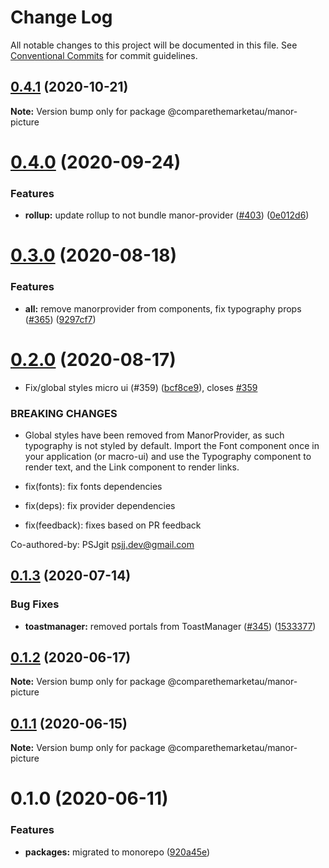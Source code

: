# Change Log

All notable changes to this project will be documented in this file.
See [Conventional Commits](https://conventionalcommits.org) for commit guidelines.

## [0.4.1](https://github.com/comparethemarketau/manor-react/compare/@comparethemarketau/manor-picture@0.4.0...@comparethemarketau/manor-picture@0.4.1) (2020-10-21)

**Note:** Version bump only for package @comparethemarketau/manor-picture





# [0.4.0](https://github.com/comparethemarketau/manor-react/compare/@comparethemarketau/manor-picture@0.3.0...@comparethemarketau/manor-picture@0.4.0) (2020-09-24)


### Features

* **rollup:** update rollup to not bundle manor-provider ([#403](https://github.com/comparethemarketau/manor-react/issues/403)) ([0e012d6](https://github.com/comparethemarketau/manor-react/commit/0e012d6fbadcf0ec99857c22e148cacd6265b60a))





# [0.3.0](https://github.com/comparethemarketau/manor-react/compare/@comparethemarketau/manor-picture@0.2.0...@comparethemarketau/manor-picture@0.3.0) (2020-08-18)


### Features

* **all:** remove manorprovider from components, fix typography props ([#365](https://github.com/comparethemarketau/manor-react/issues/365)) ([9297cf7](https://github.com/comparethemarketau/manor-react/commit/9297cf72e8a7fe8762ec0dadf07d026aa88cbb44))





# [0.2.0](https://github.com/comparethemarketau/manor-react/compare/@comparethemarketau/manor-picture@0.1.3...@comparethemarketau/manor-picture@0.2.0) (2020-08-17)


* Fix/global styles micro ui (#359) ([bcf8ce9](https://github.com/comparethemarketau/manor-react/commit/bcf8ce92ba170a51113a4022728da22f47a6a768)), closes [#359](https://github.com/comparethemarketau/manor-react/issues/359)


### BREAKING CHANGES

* Global styles have been removed from ManorProvider, as such typography is not
styled by default. Import the Font component once in your application (or macro-ui) and use the
Typography component to render text, and the Link component to render links.

* fix(fonts): fix fonts dependencies

* fix(deps): fix provider dependencies

* fix(feedback): fixes based on PR feedback

Co-authored-by: PSJgit <psjj.dev@gmail.com>





## [0.1.3](https://github.com/comparethemarketau/manor-react/compare/@comparethemarketau/manor-picture@0.1.2...@comparethemarketau/manor-picture@0.1.3) (2020-07-14)


### Bug Fixes

* **toastmanager:** removed portals from ToastManager ([#345](https://github.com/comparethemarketau/manor-react/issues/345)) ([1533377](https://github.com/comparethemarketau/manor-react/commit/1533377910e9cbac266abe24fae1ee42eba4c52f))





## [0.1.2](https://github.com/comparethemarketau/manor-react/compare/@comparethemarketau/manor-picture@0.1.1...@comparethemarketau/manor-picture@0.1.2) (2020-06-17)

**Note:** Version bump only for package @comparethemarketau/manor-picture





## [0.1.1](https://github.com/comparethemarketau/manor-react/compare/@comparethemarketau/manor-picture@0.1.0...@comparethemarketau/manor-picture@0.1.1) (2020-06-15)

**Note:** Version bump only for package @comparethemarketau/manor-picture





# 0.1.0 (2020-06-11)


### Features

* **packages:** migrated to monorepo ([920a45e](https://github.com/comparethemarketau/manor-react/commit/920a45ec4b40a19de32f39f29693cbe1b1f314ae))
